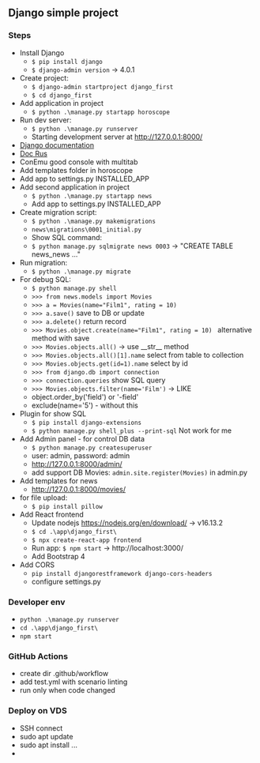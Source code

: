 ## Django simple project

### Steps
- Install Django 
  - ```$ pip install django```
  - ```$ django-admin version``` -> 4.0.1
- Create project:
  - ```$ django-admin startproject django_first```
  - ```$ cd django_first```
- Add application in project
  - ```$ python .\manage.py startapp horoscope```
- Run dev server: 
  - ```$ python .\manage.py runserver```
  - Starting development server at http://127.0.0.1:8000/
- [Django documentation](https://docs.djangoproject.com/en/4.0/)
- [Doc Rus](https://django.fun/docs/django/ru/4.0/)
- ConEmu good console with multitab
- Add templates folder in horoscope
- Add app to settings.py INSTALLED_APP
- Add second application in project
  - ```$ python .\manage.py startapp news```
  - Add app to settings.py INSTALLED_APP
- Create migration script:
  - ```$ python .\manage.py makemigrations```
  - ```news\migrations\0001_initial.py``` 
  - Show SQL command:
  - ```$ python manage.py sqlmigrate news 0003``` -> "CREATE TABLE news_news ..." 
- Run migration:
  - ```$ python .\manage.py migrate```
- For debug SQL:
  - ```$ python manage.py shell```
  - ```>>> from news.models import Movies```
  - ```>>> a = Movies(name="Film1", rating = 10)```
  - ```>>> a.save()``` save to DB or update
  - ```>>> a.delete()``` return record 
  - ```>>> Movies.object.create(name="Film1", rating = 10) ``` alternative method with save
  - ```>>> Movies.objects.all()``` -> use \_\_str__ method
  - ```>>> Movies.objects.all()[1].name``` select from table to collection
  - ```>>> Movies.objects.get(id=1).name``` select by id
  - ```>>> from django.db import connection```
  - ```>>> connection.queries``` show SQL query
  - ```>>> Movies.objects.filter(name='Film')``` -> LIKE
  - object.order_by('field') or '-field'
  - exclude(name='5') - without this
- Plugin for show SQL
  - ```$ pip install django-extensions```
  - ```$ python manage.py shell_plus --print-sql``` Not work for me
- Add Admin panel - for control DB data
  - ```$ python manage.py createsuperuser```
  - user: admin, password: admin
  - http://127.0.0.1:8000/admin/
  - add support DB Movies: ```admin.site.register(Movies)``` in admin.py
- Add templates for news
  - http://127.0.0.1:8000/movies/
- for file upload:
  - ```$ pip install pillow``` 
- Add React frontend
  - Update nodejs https://nodejs.org/en/download/ -> v16.13.2
  - ```$ cd .\app\django_first\``` 
  - ```$ npx create-react-app frontend```
  - Run app: ```$ npm start``` -> http://localhost:3000/
  - Add Bootstrap 4
- Add CORS
  - ```pip install djangorestframework django-cors-headers```
  - configure settings.py

### Developer env
- ```python .\manage.py runserver```
- ```cd .\app\django_first\```  
- ```npm start```

### GitHub Actions
- create dir .github/workflow
- add test.yml with scenario linting
- run only when code changed

### Deploy on VDS
- SSH connect 
- sudo apt update
- sudo apt install ...
- 



